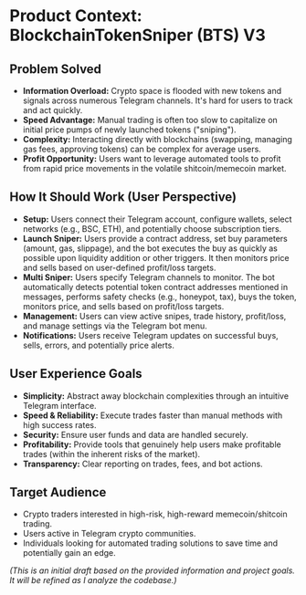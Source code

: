 # Product Context: BlockchainTokenSniper (BTS) V3

## Problem Solved

*   **Information Overload:** Crypto space is flooded with new tokens and signals across numerous Telegram channels. It's hard for users to track and act quickly.
*   **Speed Advantage:** Manual trading is often too slow to capitalize on initial price pumps of newly launched tokens ("sniping").
*   **Complexity:** Interacting directly with blockchains (swapping, managing gas fees, approving tokens) can be complex for average users.
*   **Profit Opportunity:** Users want to leverage automated tools to profit from rapid price movements in the volatile shitcoin/memecoin market.

## How It Should Work (User Perspective)

*   **Setup:** Users connect their Telegram account, configure wallets, select networks (e.g., BSC, ETH), and potentially choose subscription tiers.
*   **Launch Sniper:** Users provide a contract address, set buy parameters (amount, gas, slippage), and the bot executes the buy as quickly as possible upon liquidity addition or other triggers. It then monitors price and sells based on user-defined profit/loss targets.
*   **Multi Sniper:** Users specify Telegram channels to monitor. The bot automatically detects potential token contract addresses mentioned in messages, performs safety checks (e.g., honeypot, tax), buys the token, monitors price, and sells based on profit/loss targets.
*   **Management:** Users can view active snipes, trade history, profit/loss, and manage settings via the Telegram bot menu.
*   **Notifications:** Users receive Telegram updates on successful buys, sells, errors, and potentially price alerts.

## User Experience Goals

*   **Simplicity:** Abstract away blockchain complexities through an intuitive Telegram interface.
*   **Speed & Reliability:** Execute trades faster than manual methods with high success rates.
*   **Security:** Ensure user funds and data are handled securely.
*   **Profitability:** Provide tools that genuinely help users make profitable trades (within the inherent risks of the market).
*   **Transparency:** Clear reporting on trades, fees, and bot actions.

## Target Audience

*   Crypto traders interested in high-risk, high-reward memecoin/shitcoin trading.
*   Users active in Telegram crypto communities.
*   Individuals looking for automated trading solutions to save time and potentially gain an edge.

*(This is an initial draft based on the provided information and project goals. It will be refined as I analyze the codebase.)*
